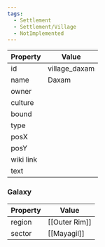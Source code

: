 ```yaml
---
tags:
  - Settlement
  - Settlement/Village
  - NotImplemented
---
```


| Property  | Value         |
| --------- | ------------- |
| id        | village_daxam |
| name      | Daxam         |
| owner     |               |
| culture   |               |
| bound     |               |
| type      |               |
| posX      |               |
| posY      |               |
| wiki link |               |
| text      |               |

### Galaxy
| Property | Value         |
| -------- | ------------- |
| region   | [[Outer Rim]] |
| sector   | [[Mayagil]]   |
